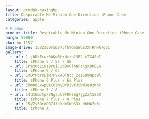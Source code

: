 ```yaml
---
layout: produk-casinghp
title: Despicable Me Minion One Direction iPhone Case
categories: apple

# Produk
product-title: Despicable Me Minion One Direction iPhone Case
harga: 90000
sku: hn-1157
image-drive: 15VZs5OroDB7JfhYdmSWqS3X-HhHA7q6i
gallery:
  - url: 1_jbDkFrwr0AKwRHrUrzb2JB2_xTX48eI
    title: iPhone 5 / 5s / SE
  - url: 1PezOoLiHz9rUjCZdBX6lbNFcKgXD0GLn
    title: iPhone 6 / 6s
  - url: 1mOYPqrsLiM7FVxAQTNtc_Zq1S89Qpc9l
    title: iPhone 6 Plus / 6s Plus
  - url: 1Mm08LxwpQAC0lMyQYDivrJSbWJe0zKhr
    title: iPhone 7 / 8
  - url: 14d1UmJtpFYNgsuU9tRFz6g7jg2zt52bX
    title: iPhone 7 Plus / 8 Plus
  - url: 15VZs5OroDB7JfhYdmSWqS3X-HhHA7q6i
    title: iPhone X
---
```

